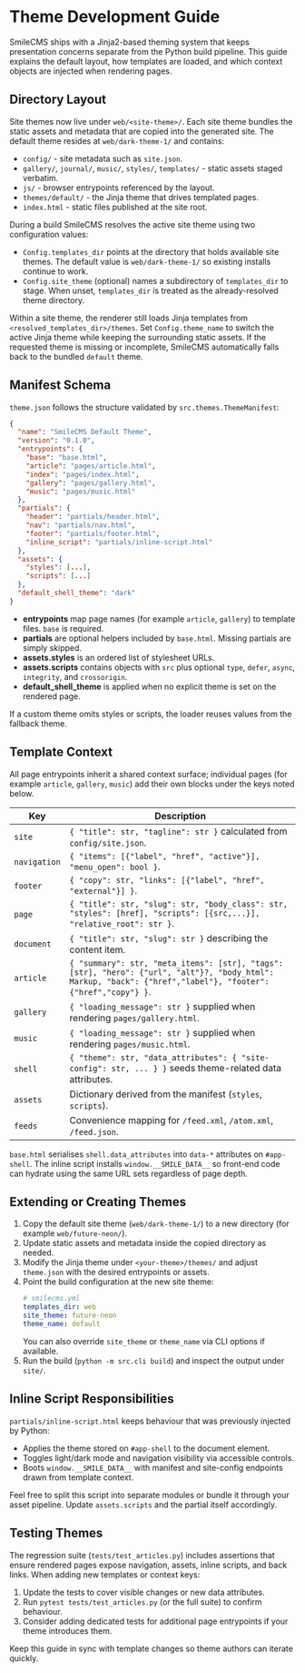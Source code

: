 # Theme Development Guide

SmileCMS ships with a Jinja2-based theming system that keeps presentation concerns separate from the Python build pipeline. This guide explains the default layout, how templates are loaded, and which context objects are injected when rendering pages.

## Directory Layout

Site themes now live under `web/<site-theme>/`. Each site theme bundles the static assets and metadata that are copied into the generated site. The default theme resides at `web/dark-theme-1/` and contains:

- `config/` - site metadata such as `site.json`.
- `gallery/`, `journal/`, `music/`, `styles/`, `templates/` - static assets staged verbatim.
- `js/` - browser entrypoints referenced by the layout.
- `themes/default/` - the Jinja theme that drives templated pages.
- `index.html` - static files published at the site root.

During a build SmileCMS resolves the active site theme using two configuration values:

- `Config.templates_dir` points at the directory that holds available site themes. The default value is `web/dark-theme-1/` so existing installs continue to work.
- `Config.site_theme` (optional) names a subdirectory of `templates_dir` to stage. When unset, `templates_dir` is treated as the already-resolved theme directory.

Within a site theme, the renderer still loads Jinja templates from `<resolved_templates_dir>/themes`. Set `Config.theme_name` to switch the active Jinja theme while keeping the surrounding static assets. If the requested theme is missing or incomplete, SmileCMS automatically falls back to the bundled `default` theme.

## Manifest Schema

`theme.json` follows the structure validated by `src.themes.ThemeManifest`:

```json
{
  "name": "SmileCMS Default Theme",
  "version": "0.1.0",
  "entrypoints": {
    "base": "base.html",
    "article": "pages/article.html",
    "index": "pages/index.html",
    "gallery": "pages/gallery.html",
    "music": "pages/music.html"
  },
  "partials": {
    "header": "partials/header.html",
    "nav": "partials/nav.html",
    "footer": "partials/footer.html",
    "inline_script": "partials/inline-script.html"
  },
  "assets": {
    "styles": [...],
    "scripts": [...]
  },
  "default_shell_theme": "dark"
}
```

- **entrypoints** map page names (for example `article`, `gallery`) to template files. `base` is required.
- **partials** are optional helpers included by `base.html`. Missing partials are simply skipped.
- **assets.styles** is an ordered list of stylesheet URLs.
- **assets.scripts** contains objects with `src` plus optional `type`, `defer`, `async`, `integrity`, and `crossorigin`.
- **default_shell_theme** is applied when no explicit theme is set on the rendered page.

If a custom theme omits styles or scripts, the loader reuses values from the fallback theme.

## Template Context

All page entrypoints inherit a shared context surface; individual pages (for example `article`, `gallery`, `music`) add their own blocks under the keys noted below.

| Key | Description |
| --- | --- |
| `site` | `{ "title": str, "tagline": str }` calculated from `config/site.json`. |
| `navigation` | `{ "items": [{"label", "href", "active"}], "menu_open": bool }`. |
| `footer` | `{ "copy": str, "links": [{"label", "href", "external"}] }`. |
| `page` | `{ "title": str, "slug": str, "body_class": str, "styles": [href], "scripts": [{src,...}], "relative_root": str }`. |
| `document` | `{ "title": str, "slug": str }` describing the content item. |
| `article` | `{ "summary": str, "meta_items": [str], "tags": [str], "hero": {"url", "alt"}?, "body_html": Markup, "back": {"href","label"}, "footer": {"href","copy"} }`. |
| `gallery` | `{ "loading_message": str }` supplied when rendering `pages/gallery.html`. |
| `music` | `{ "loading_message": str }` supplied when rendering `pages/music.html`. |
| `shell` | `{ "theme": str, "data_attributes": { "site-config": str, ... } }` seeds theme-related data attributes. |
| `assets` | Dictionary derived from the manifest (`styles`, `scripts`). |
| `feeds` | Convenience mapping for `/feed.xml`, `/atom.xml`, `/feed.json`. |

`base.html` serialises `shell.data_attributes` into `data-*` attributes on `#app-shell`. The inline script installs `window.__SMILE_DATA__` so front-end code can hydrate using the same URL sets regardless of page depth.

## Extending or Creating Themes

1. Copy the default site theme (`web/dark-theme-1/`) to a new directory (for example `web/future-neon/`).
2. Update static assets and metadata inside the copied directory as needed.
3. Modify the Jinja theme under `<your-theme>/themes/` and adjust `theme.json` with the desired entrypoints or assets.
4. Point the build configuration at the new site theme:
   ```yaml
   # smilecms.yml
   templates_dir: web
   site_theme: future-neon
   theme_name: default
   ```
   You can also override `site_theme` or `theme_name` via CLI options if available.
5. Run the build (`python -m src.cli build`) and inspect the output under `site/`.

## Inline Script Responsibilities

`partials/inline-script.html` keeps behaviour that was previously injected by Python:

- Applies the theme stored on `#app-shell` to the document element.
- Toggles light/dark mode and navigation visibility via accessible controls.
- Boots `window.__SMILE_DATA__` with manifest and site-config endpoints drawn from template context.

Feel free to split this script into separate modules or bundle it through your asset pipeline. Update `assets.scripts` and the partial itself accordingly.

## Testing Themes

The regression suite (`tests/test_articles.py`) includes assertions that ensure rendered pages expose navigation, assets, inline scripts, and back links. When adding new templates or context keys:

1. Update the tests to cover visible changes or new data attributes.
2. Run `pytest tests/test_articles.py` (or the full suite) to confirm behaviour.
3. Consider adding dedicated tests for additional page entrypoints if your theme introduces them.

Keep this guide in sync with template changes so theme authors can iterate quickly.
